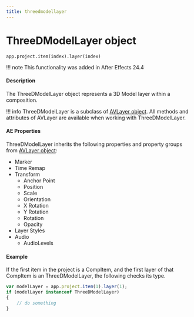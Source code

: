 ```yaml
---
title: threedmodellayer
---
```


# ThreeDModelLayer object

`app.project.item(index).layer(index)`

!!! note
    This functionality was added in After Effects 24.4

#### Description

The ThreeDModelLayer object represents a 3D Model layer within a composition.

!!! info
    ThreeDModelLayer is a subclass of [AVLayer object](../avlayer). All methods and attributes of AVLayer are available when working with ThreeDModelLayer.

#### AE Properties

ThreeDModelLayer inherits the following properties and property groups from [AVLayer object](../avlayer):

- Marker
- Time Remap
- Transform
    - Anchor Point
    - Position
    - Scale
    - Orientation
    - X Rotation
    - Y Rotation
    - Rotation
    - Opacity
- Layer Styles
- Audio
    - AudioLevels

#### Example

If the first item in the project is a CompItem, and the first layer of that CompItem is an ThreeDModelLayer, the following checks its type.

```javascript
var modelLayer = app.project.item(1).layer(1);
if (modelLayer instanceof ThreeDModelLayer)
{
    // do something
}
```
